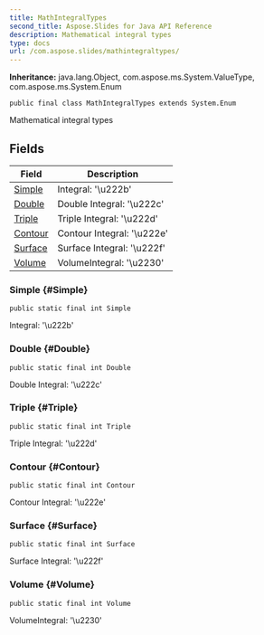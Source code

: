 ```yaml
---
title: MathIntegralTypes
second_title: Aspose.Slides for Java API Reference
description: Mathematical integral types
type: docs
url: /com.aspose.slides/mathintegraltypes/
---
```

**Inheritance:**
java.lang.Object, com.aspose.ms.System.ValueType, com.aspose.ms.System.Enum
```
public final class MathIntegralTypes extends System.Enum
```

Mathematical integral types
## Fields

| Field | Description |
| --- | --- |
| [Simple](#Simple) | Integral: '\\u222b' |
| [Double](#Double) | Double Integral: '\\u222c' |
| [Triple](#Triple) | Triple Integral: '\\u222d' |
| [Contour](#Contour) | Contour Integral: '\\u222e' |
| [Surface](#Surface) | Surface Integral: '\\u222f' |
| [Volume](#Volume) | VolumeIntegral: '\\u2230' |
### Simple {#Simple}
```
public static final int Simple
```


Integral: '\\u222b'

### Double {#Double}
```
public static final int Double
```


Double Integral: '\\u222c'

### Triple {#Triple}
```
public static final int Triple
```


Triple Integral: '\\u222d'

### Contour {#Contour}
```
public static final int Contour
```


Contour Integral: '\\u222e'

### Surface {#Surface}
```
public static final int Surface
```


Surface Integral: '\\u222f'

### Volume {#Volume}
```
public static final int Volume
```


VolumeIntegral: '\\u2230'

